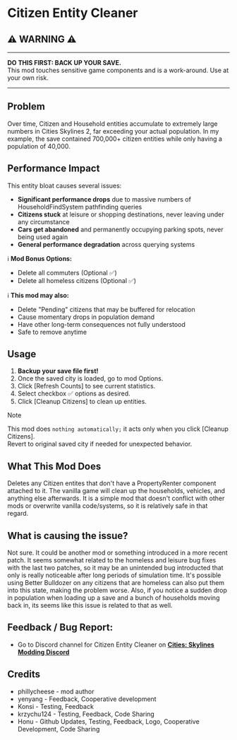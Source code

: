 # Citizen Entity Cleaner

## ⚠️ **WARNING** ⚠️

---

**DO THIS FIRST: BACK UP YOUR SAVE.**  
This mod touches sensitive game components and is a work-around. Use at your own risk.

---


## Problem

Over time, Citizen and Household entities accumulate to extremely large numbers in Cities Skylines 2, far exceeding your actual population. In my example, the save contained 700,000+ citizen entities while only having a population of 40,000.

## Performance Impact

This entity bloat causes several issues:

- **Significant performance drops** due to massive numbers of HouseholdFindSystem pathfinding queries
- **Citizens stuck** at leisure or shopping destinations, never leaving under any circumstance
- **Cars get abandoned** and permanently occupying parking spots, never being used again
- **General performance degradation** across querying systems

ℹ️ **Mod Bonus Options:**
- Delete all commuters (Optional ✅)
- Delete all homeless citizens (Optional ✅)
  
ℹ️ **This mod may also:**
- Delete "Pending" citizens that may be buffered for relocation
- Cause momentary drops in population demand
- Have other long-term consequences not fully understood
- Safe to remove anytime

## Usage

1. **Backup your save file first!**
2. Once the saved city is loaded, go to mod Options.
3. Click [Refresh Counts] to see current statistics.
4. Select checkbox ✅ options as desired.
5. Click [Cleanup Citizens] to clean up entities.

> [!NOTE]
> This mod does `nothing automatically;` it acts only when you click [Cleanup Citizens].\
> Revert to original saved city if needed for unexpected behavior.

## What This Mod Does

Deletes any Citizen entites that don't have a PropertyRenter component attached to it. The vanilla game will clean up the households, vehicles, and anything else afterwards. It is a simple mod that doesn't conflict with other mods or overwrite vanilla code/systems, so it is relatively safe in that regard.

## What is causing the issue?

Not sure. It could be another mod or something introduced in a more recent patch. It seems somewhat related to the homeless and leisure bug fixes with the last two patches, so it may be an unintended bug introducted that only is really noticeable after long periods of simulation time. It's possible using Better Bulldozer on any citizens that are homeless can also put them into this state, making the problem worse. Also, if you notice a sudden drop in population when loading up a save and a bunch of households moving back in, its seems like this issue is related to that as well.

## Feedback / Bug Report:
* Go to Discord channel for Citizen Entity Cleaner on **[Cities: Skylines Modding Discord](https://discord.com/channels/1024242828114673724/1402078697120469064)**
  
## Credits
- phillycheese - mod author
- yenyang - Feedback, Cooperative development
- Konsi - Testing, Feedback
- krzychu124 - Testing, Feedback, Code Sharing
- Honu - Github Updates, Testing, Feedback, Logo, Cooperative Development, Code Sharing
